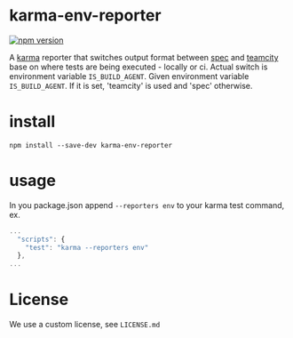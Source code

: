 # karma-env-reporter
[![npm version](https://badge.fury.io/js/karma-env-reporter.svg)](https://badge.fury.io/js/karma-env-reporter)

A [karma](https://karma-runner.github.io/) reporter that switches output format between [spec](https://www.npmjs.com/package/karma-spec-reporter) and [teamcity](https://www.npmjs.com/package/karma-teamcity-reporter) base on where tests are being executed - locally or ci. Actual switch is environment variable `IS_BUILD_AGENT`. Given environment variable `IS_BUILD_AGENT`. If it is set, 'teamcity' is used and 'spec' otherwise.

# install

```
npm install --save-dev karma-env-reporter
```

# usage

In you package.json append `--reporters env` to your karma test command, ex.
  
```js
...
  "scripts": {
    "test": "karma --reporters env"
  },
...
```


# License

We use a custom license, see ```LICENSE.md```
